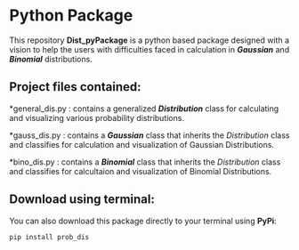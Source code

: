 # Python Package

This repository **Dist_pyPackage** is a python based package designed with a vision to help the users with difficulties faced in calculation in __*Gaussian*__ and __*Binomial*__ distributions.

## Project files contained:

*general_dis.py :
  contains a generalized __*Distribution*__ class for calculating and visualizing various probability distributions.

*gauss_dis.py :
  contains a __*Gaussian*__ class that inherits the *Distribution* class and classifies for calculation and visualization of      Gaussian Distributions.

*bino_dis.py :
  contains a __*Binomial*__ class that inherits the *Distribution* class and classifies for calcultaion and visualization of     Binomial Distributions.
  
## Download using terminal:
  
You can also download this package directly to your terminal using **PyPi**:
```
pip install prob_dis

```






